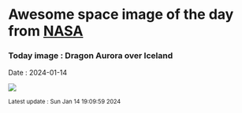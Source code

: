 
# Awesome space image of the day from [NASA](https://api.nasa.gov/)

### Today image : Dragon Aurora over Iceland
Date : 2024-01-14

![](https://apod.nasa.gov/apod/image/2401/DragonAurora_Zhang_960.jpg)

<small>Latest update : Sun Jan 14 19:09:59 2024</small>
        